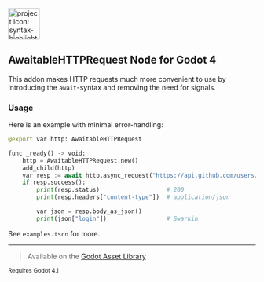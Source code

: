 <img alt="project icon: syntax-highlighted text reading 'await http dot request()'" src="addons/awaitable_http_request/icon.png" width="64">

## AwaitableHTTPRequest Node for Godot 4

This addon makes HTTP requests much more convenient to use by introducing the `await`-syntax and removing the need for signals.

### Usage

Here is an example with minimal error-handling:

```py
@export var http: AwaitableHTTPRequest

func _ready() -> void:
    http = AwaitableHTTPRequest.new()
	add_child(http)
    var resp := await http.async_request("https://api.github.com/users/swarkin")
    if resp.success():
        print(resp.status)                   # 200
        print(resp.headers["content-type"])  # application/json

        var json = resp.body_as_json()
        print(json["login"])                 # Swarkin
```

See `examples.tscn` for more.

---

> Available on the [Godot Asset Library](https://godotengine.org/asset-library/asset/2502)

<sub>Requires Godot 4.1</sub>
